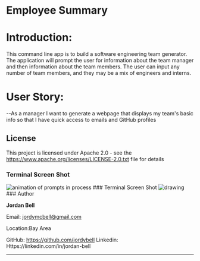 

# Employee Summary
 # Introduction:

This command line app is to build a software engineering team generator.  The application will prompt the user for information about the team manager and then information about the team members. The user can input any number of team members, and they may be a mix of engineers and interns.

# User Story:

--As a manager
I want to generate a webpage that displays my team's basic info
so that I have quick access to emails and GitHub profiles

## License 
This project is licensed under Apache 2.0 - see the https://www.apache.org/licenses/LICENSE-2.0.txt file for details
### Terminal Screen Shot
<img src="assets/terminal.gif" alt="animation of prompts in process" />
### Terminal Screen Shot
<img src="assets/ReadMeScreenShot.png" alt="drawing" />
### Author

**Jordan Bell**

Email: jordymcbell@gmail.com

Location:Bay Area

GitHub: https://github.com/jordybell
Linkedin: Https://linkedin.com/in/jordan-bell

- - -

